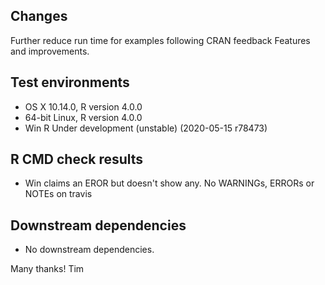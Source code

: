 ## Changes
Further reduce run time for examples following CRAN feedback
Features and improvements. 

## Test environments
* OS X 10.14.0, R version 4.0.0
* 64-bit Linux, R version 4.0.0
* Win R Under development (unstable) (2020-05-15 r78473)


## R CMD check results
* Win claims an EROR but doesn't show any. No WARNINGs, ERRORs or NOTEs on travis

## Downstream dependencies
* No downstream dependencies.

Many thanks!
Tim